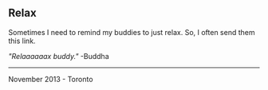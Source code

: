 ## Relax

Sometimes I need to remind my buddies to just relax. So, I often send them this link.

*"Relaaaaaax buddy."* -Buddha

-----------------------
November 2013 - Toronto